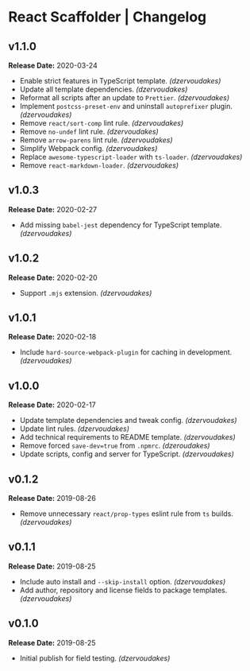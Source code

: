 # React Scaffolder | Changelog

## v1.1.0

**Release Date:** 2020-03-24

* Enable strict features in TypeScript template. _(dzervoudakes)_
* Update all template dependencies. _(dzervoudakes)_
* Reformat all scripts after an update to `Prettier`. _(dzervoudakes)_
* Implement `postcss-preset-env` and uninstall `autoprefixer` plugin. _(dzervoudakes)_
* Remove `react/sort-comp` lint rule. _(dzervoudakes)_
* Remove `no-undef` lint rule. _(dzervoudakes)_
* Remove `arrow-parens` lint rule. _(dzervoudakes)_
* Simplify Webpack config. _(dzervoudakes)_
* Replace `awesome-typescript-loader` with `ts-loader`. _(dzervoudakes)_
* Remove `react-markdown-loader`. _(dzervoudakes)_

## v1.0.3

**Release Date:** 2020-02-27

* Add missing `babel-jest` dependency for TypeScript template. _(dzervoudakes)_

## v1.0.2

**Release Date:** 2020-02-20

* Support `.mjs` extension. _(dzervoudakes)_

## v1.0.1

**Release Date:** 2020-02-18

* Include `hard-source-webpack-plugin` for caching in development. _(dzervoudakes)_

## v1.0.0

**Release Date:** 2020-02-17

* Update template dependencies and tweak config. _(dzervoudakes)_
* Update lint rules. _(dzervoudakes)_
* Add technical requirements to README template. _(dzervoudakes)_
* Remove forced `save-dev=true` from `.npmrc`. _(dzeroudakes)_
* Update scripts, config and server for TypeScript. _(dzervoudakes)_

## v0.1.2

**Release Date:** 2019-08-26

* Remove unnecessary `react/prop-types` eslint rule from `ts` builds. _(dzervoudakes)_

## v0.1.1

**Release Date:** 2019-08-25

* Include auto install and `--skip-install` option. _(dzervoudakes)_
* Add author, repository and license fields to package templates. _(dzervoudakes)_

## v0.1.0

**Release Date:** 2019-08-25

* Initial publish for field testing. _(dzervoudakes)_
